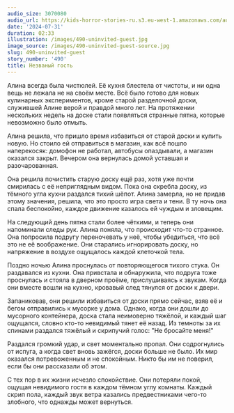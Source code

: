 ```yaml
---
audio_size: 3070080
audio_url: https://kids-horror-stories-ru.s3.eu-west-1.amazonaws.com/audio/490-uninvited-guest.mp3
date: '2024-07-31'
duration: 02:33
illustration: /images/490-uninvited-guest.jpg
image_source: /images/490-uninvited-guest-source.jpg
slug: 490-uninvited-guest
story_number: '490'
title: Незваный гость
---
```


Алина всегда была чистюлей. Её кухня блестела от чистоты, и ни одна вещь не лежала не на своём месте. Всё было готово для новых кулинарных экспериментов, кроме старой разделочной доски, служившей Алине верой и правдой много лет. На протяжении нескольких недель на доске стали появляться странные пятна, которые невозможно было отмыть.

Алина решила, что пришло время избавиться от старой доски и купить новую. Но стоило ей отправиться в магазин, как всё пошло наперекосяк: домофон не работал, автобусы опаздывали, а магазин оказался закрыт. Вечером она вернулась домой уставшая и разочарованная.

Она решила почистить старую доску ещё раз, хотя уже почти смирилась с её неприглядным видом. Пока она скребла доску, из тёмного угла кухни раздался тихий шёпот. Алина замерла, но не придав этому значения, решила, что это просто игра света и тени. В ту ночь она спала беспокойно, каждое движение казалось ей чуждым и зловещим.

На следующий день пятна стали более чёткими, и теперь они напоминали следы рук. Алина поняла, что происходит что-то странное. Она попросила подругу переночевать у неё, чтобы убедиться, что всё это не её воображение. Они старались игнорировать доску, но напряжение в воздухе ощущалось каждой клеточкой тела.

Поздно ночью Алина проснулась от повторяющегося тихого стука. Он раздавался из кухни. Она привстала и обнаружила, что подруга тоже проснулась и стояла в дверном проёме, прислушиваясь к звукам. Когда они вместе вошли на кухню, кровавый след тянулся от доски к двери.

Запаниковав, они решили избавиться от доски прямо сейчас, взяв её и бегом отправились к мусорке у дома. Однако, когда они дошли до мусорного контейнера, доска стала неимоверно тяжёлой, и каждый шаг ощущался, словно кто-то невидимый тянет её назад. Из темноты за их спинами раздался тяжёлый и скрипучий голос: "Не бросайте меня!"

Раздался громкий удар, и свет моментально пропал. Они содрогнулись от испуга, а когда свет вновь зажёгся, доски больше не было. Их мир оказался потревоженным и не спокойным. Никто бы им не поверил, если бы они рассказали об этом.

С тех пор в их жизни исчезло спокойствие. Они потеряли покой, ощущая невидимого гостя в каждом тёмном углу комнаты. Каждый скрип пола, каждый звук ветра казались предвестниками чего-то злобного, что однажды может вернуться.